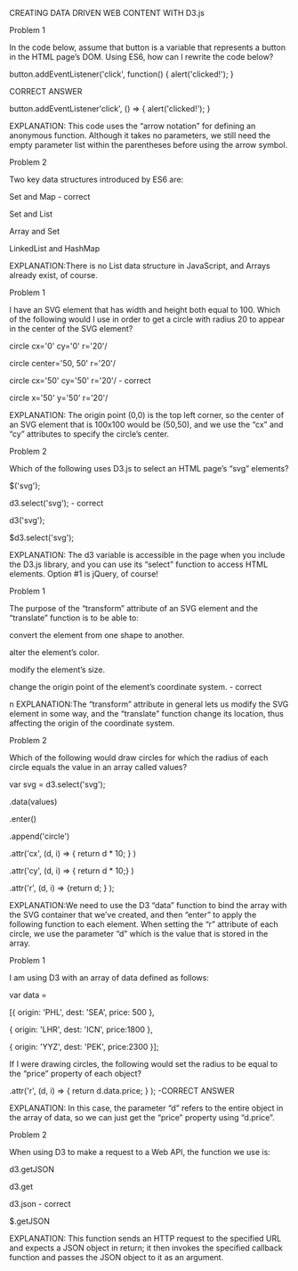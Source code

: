 
CREATING DATA DRIVEN WEB CONTENT WITH  D3.js



Problem 1


In the code below, assume that button is a variable that represents a button in the HTML page’s DOM. Using ES6, how can I rewrite the code below? 


button.addEventListener('click', function() {
alert('clicked!');
}

 CORRECT ANSWER
 
 button.addEventListener'click', () => {
 alert('clicked!');
 }

EXPLANATION: This code uses the “arrow notation” for defining an anonymous function. Although it takes no parameters, we still need the empty parameter list within the parentheses before using the arrow symbol.

Problem 2

Two key data structures introduced by ES6 are:


Set and Map -  correct

Set and List

Array and Set

LinkedList and HashMap

 

EXPLANATION:There is no List data structure in JavaScript, and Arrays already exist, of course.


Problem 1

I have an SVG element that has width and height both equal to 100. Which of the following would I use in order to get a circle with radius 20 to appear in the center of the SVG element?


circle cx='0' cy='0' r='20'/


circle center='50, 50' r='20'/


circle cx='50' cy='50' r='20'/ -  correct


circle x='50' y='50' r='20'/


EXPLANATION: The origin point (0,0) is the top left corner, so the center of an SVG element that is 100x100 would be (50,50), and we use the “cx” and “cy” attributes to specify the circle’s center.


Problem 2

Which of the following uses D3.js to select an HTML page’s “svg” elements?


$('svg');


d3.select('svg'); -  correct


d3('svg');


$d3.select('svg');


EXPLANATION: The d3 variable is accessible in the page when you include the D3.js library, and you can use its “select” function to access HTML elements. Option #1 is jQuery, of course!


Problem 1

The purpose of the “transform” attribute of an SVG element and the “translate” function is to be able to:


convert the element from one shape to another.

alter the element’s color.

modify the element’s size. 

change the origin point of the element’s coordinate system. - correct

n
EXPLANATION:The “transform” attribute in general lets us modify the SVG element in some way, and the “translate” function change its location, thus affecting the origin of the coordinate system.


Problem 2

Which of the following would draw circles for which the radius of each circle equals the value in an array called 
 values?
 
 
 var svg = d3.select('svg');
 
 .data(values)
 
 .enter()
 
 .append('circle')
 
 .attr('cx', (d, i) => { return d * 10; } )
 
 .attr('cy', (d, i) => { return d * 10;} )
 
 .attr('r', (d, i) => {return d; } );



EXPLANATION:We need to use the D3 “data” function to bind the array with the SVG container that we’ve created, and then “enter” to apply the following function to each element. When setting the “r” attribute of each circle, we use the parameter “d” which is the value that is stored in the array.

Problem 1

I am using D3 with an array of data defined as follows: 

var data =

[{ origin: 'PHL', dest: 'SEA', price: 500 },


 { origin: 'LHR', dest: 'ICN', price:1800 },
 
 
 { origin: 'YYZ', dest: 'PEK', price:2300 }];
 


If I were drawing circles, the following would set the radius to be equal to the “price” property of each object?

.attr('r', (d, i) => { return d.data.price; } );  -CORRECT ANSWER


EXPLANATION: In this case, the parameter “d” refers to the entire object in the array of data, so we can just get the “price” property using “d.price”.

Problem 2

When using D3 to make a request to a Web API, the function we use is:


d3.getJSON

d3.get

d3.json - correct

$.getJSON

EXPLANATION: This function sends an HTTP request to the specified URL and expects a JSON object in return; it then invokes the specified callback function and passes the JSON object to it as an argument.

